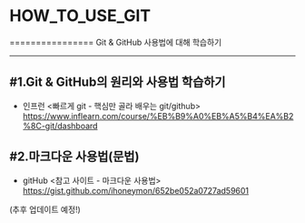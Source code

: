 # HOW_TO_USE_GIT
================
Git &amp; GitHub 사용법에 대해 학습하기
***

#1.Git & GitHub의 원리와 사용법 학습하기
----------------------------------------
*  인프런 <빠르게 git - 핵심만 골라 배우는 git/github>   
https://www.inflearn.com/course/%EB%B9%A0%EB%A5%B4%EA%B2%8C-git/dashboard


#2.마크다운 사용법(문법)
------------------------
*  gitHub <참고 사이트 - 마크다운 사용법>   
 https://gist.github.com/ihoneymon/652be052a0727ad59601

(추후 업데이트 예정!)
